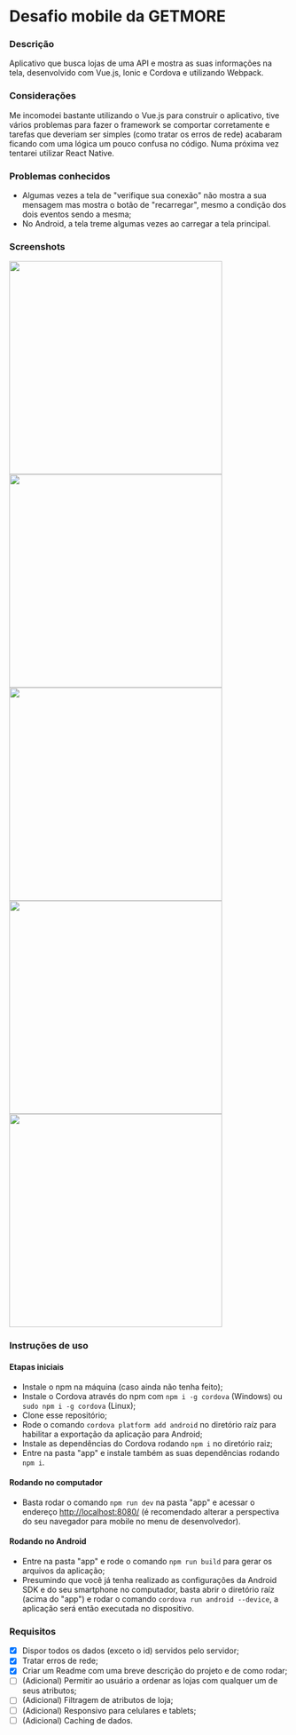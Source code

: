 # Desafio mobile da GETMORE

### Descrição
Aplicativo que busca lojas de uma API e mostra as suas informações na tela, desenvolvido com Vue.js, Ionic e Cordova e utilizando Webpack.

### Considerações
Me incomodei bastante utilizando o Vue.js para construir o aplicativo, tive vários problemas para fazer o framework se comportar corretamente e tarefas que deveriam ser simples (como tratar os erros de rede) acabaram ficando com uma lógica um pouco confusa no código. Numa próxima vez tentarei utilizar React Native.

### Problemas conhecidos
- Algumas vezes a tela de "verifique sua conexão" não mostra a sua mensagem mas mostra o botão de "recarregar", mesmo a condição dos dois eventos sendo a mesma;
- No Android, a tela treme algumas vezes ao carregar a tela principal.

### Screenshots

<img src="https://raw.githubusercontent.com/telmotrooper/mobile-challenge/master/screenshots/1.jpg" height="384"> <img src="https://raw.githubusercontent.com/telmotrooper/mobile-challenge/master/screenshots/2.jpg" height="384"> <img src="https://raw.githubusercontent.com/telmotrooper/mobile-challenge/master/screenshots/3.jpg" height="384"> <img src="https://raw.githubusercontent.com/telmotrooper/mobile-challenge/master/screenshots/4.jpg" height="384"> <img src="https://raw.githubusercontent.com/telmotrooper/mobile-challenge/master/screenshots/5.jpg" height="384">

### Instruções de uso

#### Etapas iniciais
* Instale o npm na máquina (caso ainda não tenha feito);
* Instale o Cordova através do npm com `npm i -g cordova` (Windows) ou `sudo npm i -g cordova` (Linux);
* Clone esse repositório;
* Rode o comando `cordova platform add android` no diretório raíz para habilitar a exportação da aplicação para Android;
* Instale as dependências do Cordova rodando `npm i` no diretório raiz;
* Entre na pasta "app" e instale também as suas dependências rodando `npm i`.

#### Rodando no computador

* Basta rodar o comando `npm run dev` na pasta "app" e acessar o endereço [http://localhost:8080/](http://localhost:8080/) (é recomendado alterar a perspectiva do seu navegador para mobile no menu de desenvolvedor).

#### Rodando no Android
* Entre na pasta "app" e rode o comando `npm run build` para gerar os arquivos da aplicação;
* Presumindo que você já tenha realizado as configurações da Android SDK e do seu smartphone no computador, basta abrir o diretório raíz (acima do "app") e rodar o comando `cordova run android --device`, a aplicação será então executada no dispositivo.

### Requisitos

- [x] Dispor todos os dados (exceto o id) servidos pelo servidor;
- [x] Tratar erros de rede;
- [x] Criar um Readme com uma breve descrição do projeto e de como rodar;
- [ ] (Adicional) Permitir ao usuário a ordenar as lojas com qualquer um de seus atributos;
- [ ] (Adicional) Filtragem de atributos de loja;
- [ ] (Adicional) Responsivo para celulares e tablets;
- [ ] (Adicional) Caching de dados.